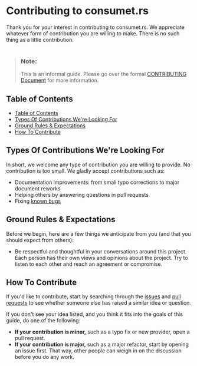 <h1> Contributing to consumet.rs </h1>
Thank you for your interest in contributing to consumet.rs. We appreciate whatever form of contribution you are willing to make. There is no such thing as a little contribution.

<br/>
<br/>

> ### Note:
> This is an informal guide. Please go over the formal [CONTRIBUTING Document](../../CONTRIBUTING.md) for more information.

## Table of Contents
- [Table of Contents](#table-of-contents)
- [Types Of Contributions We're Looking For](#types-of-contributions-were-looking-for)
- [Ground Rules & Expectations](#ground-rules--expectations)
- [How To Contribute](#how-to-contribute)

## Types Of Contributions We're Looking For

In short, we welcome any type of contribution you are willing to provide. No
contribution is too small. We gladly accept contributions such as:

- Documentation improvements: from small typo corrections to major document reworks
- Helping others by answering questions in pull requests
- Fixing [known bugs](https://github.com/eatmynerds/consumet.rs/issues?q=is%3Aissue+is%3Aopen+label%3ABug)

## Ground Rules & Expectations
Before we begin, here are a few things we anticipate from you (and that you should expect from others):

* Be respectful and thoughtful in your conversations around this project. Each person has their own views and opinions about the project. Try to listen to each other and reach an agreement or compromise.

## How To Contribute
If you'd like to contribute, start by searching through the [issues](https://github.com/eatmynerds/consumet.rs/issues) and [pull requests](https://github.com/consumet-rs/consumet.rs/pulls) to see whether someone else has raised a similar idea or question.

If you don't see your idea listed, and you think it fits into the goals of this guide, do one of the following:
* **If your contribution is minor,** such as a typo fix or new provider, open a pull request.
* **If your contribution is major,** such as a major refactor, start by opening an issue first. That way, other people can weigh in on the discussion before you do any work.
